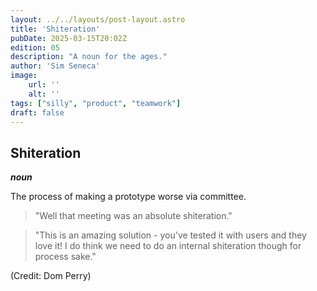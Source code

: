 ```yaml
---
layout: ../../layouts/post-layout.astro
title: 'Shiteration'
pubDate: 2025-03-15T20:02Z
edition: 05
description: "A noun for the ages."
author: 'Sim Seneca'
image:
    url: ''
    alt: ''
tags: ["silly", "product", "teamwork"]
draft: false
---
```


## Shiteration
_**noun**_

The process of making a prototype worse via committee.

> "Well that meeting was an absolute shiteration."

> "This is an amazing solution - you've tested it with users and they love it! I do think we need to do an internal shiteration though for process sake."

(Credit: Dom Perry)